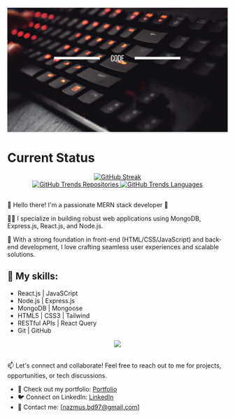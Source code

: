 
[![An old rock in the desert](/img/code.png "Shiprock, New Mexico by Beau Rogers")](https://github.com/nazmussaadatcse)

# Current Status

<p align="center">
  <a href="https://github-readme-streak-stats.herokuapp.com?user=nazmussaadatcse&theme=highcontrast&border_radius=2&card_width=700&hide_longest_streak=true">
    <img src="https://github-readme-streak-stats.herokuapp.com?user=nazmussaadatcse&theme=highcontrast&border_radius=2&mode=weekly&card_width=700&hide_longest_streak=true" alt="GitHub Streak" />
  </a>
  <br />
  <a href="https://githubtrends.io">
    <img src="https://api.githubtrends.io/user/svg/nazmussaadatcse/repos?time_range=one_year&theme=dark" alt="GitHub Trends Repositories" />
  </a>
  <a href="https://githubtrends.io">
    <img src="https://api.githubtrends.io/user/svg/nazmussaadatcse/langs?time_range=one_year&theme=dark" alt="GitHub Trends Languages" />
  </a>
</p>


##

👋 Hello there! I'm a passionate MERN stack developer 🚀

👨‍💻 I specialize in building robust web applications using MongoDB, Express.js, React.js, and Node.js.

🔧 With a strong foundation in front-end (HTML/CSS/JavaScript) and back-end development, I love crafting seamless user experiences and scalable solutions.




## 🌟 My skills:
- React.js | JavaSCript
- Node.js | Express.js
- MongoDB | Mongoose
- HTML5 | CSS3 | Tailwind
- RESTful APIs | React Query
- Git | GitHub 

<p align="center">
  <a href="https://skillicons.dev">
    <img src="https://skillicons.dev/icons?i=js,react,nodejs,express,mongodb,c,git,github" />
  </a>
</p>

##






📫 Let's connect and collaborate! Feel free to reach out to me for projects, opportunities, or tech discussions.

- 🔗 Check out my portfolio: [ Portfolio ](https://www.linkedin.com/in/saadatcse)
- 🐦 Connect on LinkedIn: [LinkedIn](https://www.linkedin.com/in/saadatcse/)
- 📧 Contact me: [nazmus.bd97@gmail.com]
